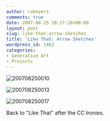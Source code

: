 ```yaml
---
author: robmyers
comments: true
date: 2007-08-25 10:17:28+00:00
layout: post
slug: like-that-arrow-sketches
title: 'Like That: Arrow Sketches'
wordpress_id: 1462
categories:
- Generative Art
- Projects
---
```


![200708250010](/wp-content/uploads/2007/08/200708250010.jpg)  
  
![200708250013](/wp-content/uploads/2007/08/200708250013.jpg)  
  
![200708250017](/wp-content/uploads/2007/08/200708250017.jpg)  
  
Back to "Like That" after the CC Ironies.  


